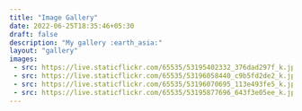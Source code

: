 ```yaml
---
title: "Image Gallery"
date: 2022-06-25T18:35:46+05:30
draft: false
description: "My gallery :earth_asia:"
layout: "gallery"
images:
 - src: https://live.staticflickr.com/65535/53195402332_376dad297f_k.jpg
 - src: https://live.staticflickr.com/65535/53196058440_c9b5fd2de2_k.jpg
 - src: https://live.staticflickr.com/65535/53196070695_113e493fe5_k.jpg
 - src: https://live.staticflickr.com/65535/53195877696_643f3e05ee_k.jpg
---
```

